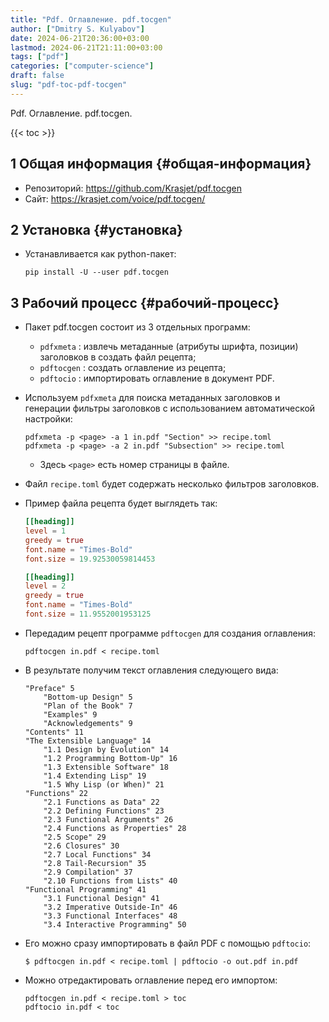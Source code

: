 ```yaml
---
title: "Pdf. Оглавление. pdf.tocgen"
author: ["Dmitry S. Kulyabov"]
date: 2024-06-21T20:36:00+03:00
lastmod: 2024-06-21T21:11:00+03:00
tags: ["pdf"]
categories: ["computer-science"]
draft: false
slug: "pdf-toc-pdf-tocgen"
---
```


Pdf. Оглавление. pdf.tocgen.

<!--more-->

{{< toc >}}


## <span class="section-num">1</span> Общая информация {#общая-информация}

-   Репозиторий: <https://github.com/Krasjet/pdf.tocgen>
-   Сайт: <https://krasjet.com/voice/pdf.tocgen/>


## <span class="section-num">2</span> Установка {#установка}

-   Устанавливается как python-пакет:
    ```shell
    pip install -U --user pdf.tocgen
    ```


## <span class="section-num">3</span> Рабочий процесс {#рабочий-процесс}

-   Пакет pdf.tocgen состоит из 3 отдельных программ:
    -   `pdfxmeta` : извлечь метаданные (атрибуты шрифта, позиции) заголовков в создать файл рецепта;
    -   `pdftocgen` : создать оглавление из рецепта;
    -   `pdftocio` : импортировать оглавление в документ PDF.
-   Используем `pdfxmeta` для поиска метаданных заголовков и генерации фильтры заголовков с использованием автоматической настройки:
    ```shell
    pdfxmeta -p <page> -a 1 in.pdf "Section" >> recipe.toml
    pdfxmeta -p <page> -a 2 in.pdf "Subsection" >> recipe.toml
    ```

    -   Здесь `<page>` есть номер страницы в файле.
-   Файл `recipe.toml` будет содержать несколько фильтров заголовков.
-   Пример файла рецепта будет выглядеть так:
    ```toml
    [[heading]]
    level = 1
    greedy = true
    font.name = "Times-Bold"
    font.size = 19.92530059814453

    [[heading]]
    level = 2
    greedy = true
    font.name = "Times-Bold"
    font.size = 11.9552001953125
    ```
-   Передадим рецепт программе `pdftocgen` для создания оглавления:
    ```shell
    pdftocgen in.pdf < recipe.toml
    ```
-   В результате получим текст оглавления следующего вида:
    ```conf-unix
    "Preface" 5
        "Bottom-up Design" 5
        "Plan of the Book" 7
        "Examples" 9
        "Acknowledgements" 9
    "Contents" 11
    "The Extensible Language" 14
        "1.1 Design by Evolution" 14
        "1.2 Programming Bottom-Up" 16
        "1.3 Extensible Software" 18
        "1.4 Extending Lisp" 19
        "1.5 Why Lisp (or When)" 21
    "Functions" 22
        "2.1 Functions as Data" 22
        "2.2 Defining Functions" 23
        "2.3 Functional Arguments" 26
        "2.4 Functions as Properties" 28
        "2.5 Scope" 29
        "2.6 Closures" 30
        "2.7 Local Functions" 34
        "2.8 Tail-Recursion" 35
        "2.9 Compilation" 37
        "2.10 Functions from Lists" 40
    "Functional Programming" 41
        "3.1 Functional Design" 41
        "3.2 Imperative Outside-In" 46
        "3.3 Functional Interfaces" 48
        "3.4 Interactive Programming" 50
    ```
-   Его можно сразу импортировать в файл PDF с помощью `pdftocio`:
    ```shell
    $ pdftocgen in.pdf < recipe.toml | pdftocio -o out.pdf in.pdf
    ```
-   Можно отредактировать оглавление перед его импортом:
    ```shell
    pdftocgen in.pdf < recipe.toml > toc
    pdftocio in.pdf < toc
    ```
